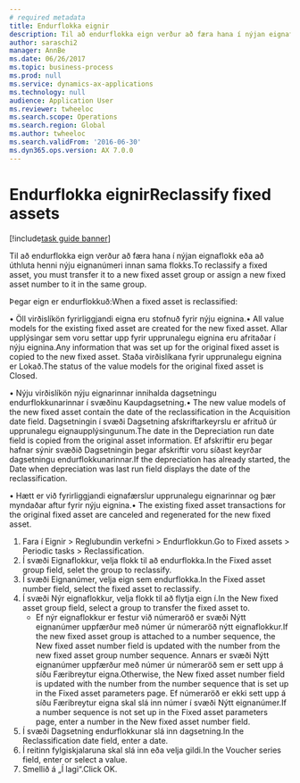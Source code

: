 ```yaml
--- 
# required metadata 
title: Endurflokka eignir
description: Til að endurflokka eign verður að færa hana í nýjan eignaflokk eða að úthluta henni nýju eignanúmeri innan sama flokks.
author: saraschi2
manager: AnnBe
ms.date: 06/26/2017
ms.topic: business-process
ms.prod: null
ms.service: dynamics-ax-applications
ms.technology: null
audience: Application User
ms.reviewer: twheeloc
ms.search.scope: Operations
ms.search.region: Global
ms.author: twheeloc
ms.search.validFrom: '2016-06-30'
ms.dyn365.ops.version: AX 7.0.0
---
```

# <a name="reclassify-fixed-assets"></a><span data-ttu-id="0e414-103">Endurflokka eignir</span><span class="sxs-lookup"><span data-stu-id="0e414-103">Reclassify fixed assets</span></span>

[!include[task guide banner](../../includes/task-guide-banner.md)]

<span data-ttu-id="0e414-104">Til að endurflokka eign verður að færa hana í nýjan eignaflokk eða að úthluta henni nýju eignanúmeri innan sama flokks.</span><span class="sxs-lookup"><span data-stu-id="0e414-104">To reclassify a fixed asset, you must transfer it to a new fixed asset group or assign a new fixed asset number to it in the same group.</span></span> 

<span data-ttu-id="0e414-105">Þegar eign er endurflokkuð:</span><span class="sxs-lookup"><span data-stu-id="0e414-105">When a fixed asset is reclassified:</span></span>

<span data-ttu-id="0e414-106">• Öll virðislíkön fyrirliggjandi eigna eru stofnuð fyrir nýju eignina.</span><span class="sxs-lookup"><span data-stu-id="0e414-106">• All value models for the existing fixed asset are created for the new fixed asset.</span></span> <span data-ttu-id="0e414-107">Allar upplýsingar sem voru settar upp fyrir upprunalegu eignina eru afritaðar í nýju eignina.</span><span class="sxs-lookup"><span data-stu-id="0e414-107">Any information that was set up for the original fixed asset is copied to the new fixed asset.</span></span> <span data-ttu-id="0e414-108">Staða virðislíkana fyrir upprunalegu eignina er Lokað.</span><span class="sxs-lookup"><span data-stu-id="0e414-108">The status of the value models for the original fixed asset is Closed.</span></span> 

<span data-ttu-id="0e414-109">• Nýju virðislíkön nýju eignarinnar innihalda dagsetningu endurflokkunarinnar í svæðinu Kaupdagsetning.</span><span class="sxs-lookup"><span data-stu-id="0e414-109">• The new value models of the new fixed asset contain the date of the reclassification in the Acquisition date field.</span></span> <span data-ttu-id="0e414-110">Dagsetningin í svæði Dagsetning afskriftarkeyrslu er afrituð úr upprunalegu eignaupplýsingunum.</span><span class="sxs-lookup"><span data-stu-id="0e414-110">The date in the Depreciation run date field is copied from the original asset information.</span></span> <span data-ttu-id="0e414-111">Ef afskriftir eru þegar hafnar sýnir svæðið Dagsetningin þegar afskriftir voru síðast keyrðar dagsetningu endurflokkunarinnar.</span><span class="sxs-lookup"><span data-stu-id="0e414-111">If the depreciation has already started, the Date when depreciation was last run field displays the date of the reclassification.</span></span> 

<span data-ttu-id="0e414-112">• Hætt er við fyrirliggjandi eignafærslur upprunalegu eignarinnar og þær myndaðar aftur fyrir nýju eignina.</span><span class="sxs-lookup"><span data-stu-id="0e414-112">• The existing fixed asset transactions for the original fixed asset are canceled and regenerated for the new fixed asset.</span></span>

1. <span data-ttu-id="0e414-113">Fara í Eignir > Reglubundin verkefni > Endurflokkun.</span><span class="sxs-lookup"><span data-stu-id="0e414-113">Go to Fixed assets > Periodic tasks > Reclassification.</span></span>
2. <span data-ttu-id="0e414-114">Í svæði Eignaflokkur, velja flokk til að endurflokka.</span><span class="sxs-lookup"><span data-stu-id="0e414-114">In the Fixed asset group field, selet the group to reclassify.</span></span>
3. <span data-ttu-id="0e414-115">Í svæði Eignanúmer, velja eign sem endurflokka.</span><span class="sxs-lookup"><span data-stu-id="0e414-115">In the Fixed asset number field, select the fixed asset to reclassify.</span></span>
4. <span data-ttu-id="0e414-116">Í svæði  Nýr eignaflokkur, velja flokk til að flytja eign í.</span><span class="sxs-lookup"><span data-stu-id="0e414-116">In the New fixed asset group field, select a group to transfer the fixed asset to.</span></span>
    * <span data-ttu-id="0e414-117">Ef nýr eignaflokkur er festur við númeraröð er svæði Nýtt eignanúmer uppfærður með númer úr númeraröð nýtt eignaflokkur.</span><span class="sxs-lookup"><span data-stu-id="0e414-117">If the new fixed asset group is attached to a number sequence, the New fixed asset number field is updated with the number from the new fixed asset group number sequence.</span></span> <span data-ttu-id="0e414-118">Annars er svæði Nýtt eignanúmer uppfærður með númer úr númeraröð sem er sett upp á síðu Færibreytur eigna.</span><span class="sxs-lookup"><span data-stu-id="0e414-118">Otherwise, the New fixed asset number field is updated with the number from the number sequence that is set up in the Fixed asset parameters page.</span></span> <span data-ttu-id="0e414-119">Ef númeraröð er ekki sett upp á síðu Færibreytur eigna skal slá inn númer í svæði Nýtt eignanúmer.</span><span class="sxs-lookup"><span data-stu-id="0e414-119">If a number sequence is not set up in the Fixed asset parameters page, enter a number in the New fixed asset number field.</span></span>  
5. <span data-ttu-id="0e414-120">Í svæði Dagsetning endurflokkunar slá inn dagsetning.</span><span class="sxs-lookup"><span data-stu-id="0e414-120">In the Reclassification date field, enter a date.</span></span>
6. <span data-ttu-id="0e414-121">Í reitinn fylgiskjalaruna skal slá inn eða velja gildi.</span><span class="sxs-lookup"><span data-stu-id="0e414-121">In the Voucher series field, enter or select a value.</span></span>
7. <span data-ttu-id="0e414-122">Smellið á „Í lagi“.</span><span class="sxs-lookup"><span data-stu-id="0e414-122">Click OK.</span></span>

